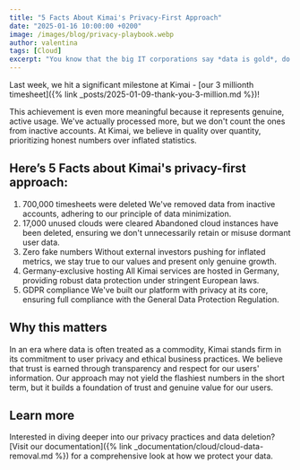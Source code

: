 ```yaml
---
title: "5 Facts About Kimai's Privacy-First Approach"
date: "2025-01-16 10:00:00 +0200"
image: /images/blog/privacy-playbook.webp
author: valentina
tags: [Cloud]
excerpt: "You know that the big IT corporations say *data is gold*, do you? We believe it's important to protect you!"
---
```


Last week, we hit a significant milestone at Kimai - [our 3 millionth timesheet]({% link _posts/2025-01-09-thank-you-3-million.md %})! 

This achievement is even more meaningful because it represents genuine, active usage. We've actually processed more, but we don't count the ones from inactive accounts. 
At Kimai, we believe in quality over quantity, prioritizing honest numbers over inflated statistics.

## Here’s 5 Facts about Kimai's privacy-first approach:

1. 700,000 timesheets were deleted We've removed data from inactive accounts, adhering to our principle of data minimization.
2. 17,000 unused clouds were cleared Abandoned cloud instances have been deleted, ensuring we don't unnecessarily retain or misuse dormant user data.
3. Zero fake numbers Without external investors pushing for inflated metrics, we stay true to our values and present only genuine growth.
4. Germany-exclusive hosting All Kimai services are hosted in Germany, providing robust data protection under stringent European laws.
5. GDPR compliance We've built our platform with privacy at its core, ensuring full compliance with the General Data Protection Regulation.

## Why this matters

In an era where data is often treated as a commodity, Kimai stands firm in its commitment to user privacy and ethical business practices. 
We believe that trust is earned through transparency and respect for our users' information.
Our approach may not yield the flashiest numbers in the short term, but it builds a foundation of trust and genuine value for our users.

## Learn more
Interested in diving deeper into our privacy practices and data deletion? 
[Visit our documentation]({% link _documentation/cloud/cloud-data-removal.md %}) for a comprehensive look at how we protect your data.

